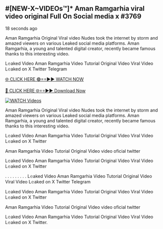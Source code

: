 ## #[NEW-X~VIDEOs™]* Aman Ramgarhia viral video original Full On Social media x  #3769

18 seconds ago

Aman Ramgarhia Original Viral video Nudes took the internet by storm and amazed viewers on various Leaked social media platforms. Aman Ramgarhia, a young and talented digital creator, recently became famous thanks to this interesting video.

L𝚎aked Video Aman Ramgarhia Video Tutorial Original Video Viral Video L𝚎aked on X Twitter Telegram

[🌐 CLICK HERE 🟢==►► WATCH NOW](https://valovideo.net/valo-video/?bom)

[🔴 CLICK HERE 🌐==►► Download Now](https://valovideo.net/valo-video/?bom)

[![WATCH Videos](https://i.imgur.com/dJHk4Zq.gif)](https://valovideo.net/valo-video/?bom)

Aman Ramgarhia Original Viral video Nudes took the internet by storm and amazed viewers on various Leaked social media platforms. Aman Ramgarhia, a young and talented digital creator, recently became famous thanks to this interesting video.

L𝚎aked Video Aman Ramgarhia Video Tutorial Original Video Viral Video L𝚎aked on X Twitter

Aman Ramgarhia Video Tutorial Original Video video oficial twitter

L𝚎aked Video Aman Ramgarhia Video Tutorial Original Video Viral Video L𝚎aked on X Twitter

. . . . . . . . . L𝚎aked Video Aman Ramgarhia Video Tutorial Original Video Viral Video L𝚎aked on X Twitter Telegram

L𝚎aked Video Aman Ramgarhia Video Tutorial Original Video Viral Video L𝚎aked on X Twitter

Aman Ramgarhia Video Tutorial Original Video video oficial twitter

L𝚎aked Video Aman Ramgarhia Video Tutorial Original Video Viral Video L𝚎aked on X Twitter.